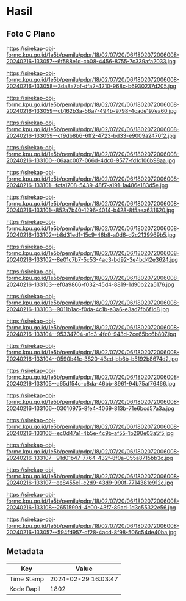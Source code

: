 # Hasil

## Foto C Plano

https://sirekap-obj-formc.kpu.go.id/1e5b/pemilu/pdpr/18/02/07/20/06/1802072006008-20240216-133057--6f588e1d-cb08-4456-8755-7c339afa2033.jpg

https://sirekap-obj-formc.kpu.go.id/1e5b/pemilu/pdpr/18/02/07/20/06/1802072006008-20240216-133058--3da8a7bf-dfa2-4210-968c-b6930237d205.jpg

https://sirekap-obj-formc.kpu.go.id/1e5b/pemilu/pdpr/18/02/07/20/06/1802072006008-20240216-133059--cb162b3a-56a7-494b-9798-4cade197ea60.jpg

https://sirekap-obj-formc.kpu.go.id/1e5b/pemilu/pdpr/18/02/07/20/06/1802072006008-20240216-133059--cf9db8b6-6ff2-4723-bd33-e9009a2470f2.jpg

https://sirekap-obj-formc.kpu.go.id/1e5b/pemilu/pdpr/18/02/07/20/06/1802072006008-20240216-133100--06aac007-066d-4dc0-9577-fd1c106b98aa.jpg

https://sirekap-obj-formc.kpu.go.id/1e5b/pemilu/pdpr/18/02/07/20/06/1802072006008-20240216-133101--fcfa1708-5439-48f7-a191-1a486e183d5e.jpg

https://sirekap-obj-formc.kpu.go.id/1e5b/pemilu/pdpr/18/02/07/20/06/1802072006008-20240216-133101--852a7b40-1296-4014-b428-8f5aea631620.jpg

https://sirekap-obj-formc.kpu.go.id/1e5b/pemilu/pdpr/18/02/07/20/06/1802072006008-20240216-133102--b8d31ed1-15c9-46b8-a0d6-d2c2139969b5.jpg

https://sirekap-obj-formc.kpu.go.id/1e5b/pemilu/pdpr/18/02/07/20/06/1802072006008-20240216-133102--8e01c7b7-5c53-4ac3-bd92-3e4bd42e3624.jpg

https://sirekap-obj-formc.kpu.go.id/1e5b/pemilu/pdpr/18/02/07/20/06/1802072006008-20240216-133103--ef0a9866-f032-45d4-8819-1d90b22a5176.jpg

https://sirekap-obj-formc.kpu.go.id/1e5b/pemilu/pdpr/18/02/07/20/06/1802072006008-20240216-133103--9011b1ac-f0da-4c1b-a3a6-e3ad7fb6f1d8.jpg

https://sirekap-obj-formc.kpu.go.id/1e5b/pemilu/pdpr/18/02/07/20/06/1802072006008-20240216-133104--95334704-a1c3-4fc0-943d-2ce65bc6b807.jpg

https://sirekap-obj-formc.kpu.go.id/1e5b/pemilu/pdpr/18/02/07/20/06/1802072006008-20240216-133104--0590b41c-3820-43ed-bb6b-b5192b8674d2.jpg

https://sirekap-obj-formc.kpu.go.id/1e5b/pemilu/pdpr/18/02/07/20/06/1802072006008-20240216-133105--a65df54c-c8da-46bb-8961-94b75af76466.jpg

https://sirekap-obj-formc.kpu.go.id/1e5b/pemilu/pdpr/18/02/07/20/06/1802072006008-20240216-133106--03010975-8fe4-4069-813b-71e6bcd57a3a.jpg

https://sirekap-obj-formc.kpu.go.id/1e5b/pemilu/pdpr/18/02/07/20/06/1802072006008-20240216-133106--ec0d47a1-4b5e-4c9b-af55-1b290e03a5f5.jpg

https://sirekap-obj-formc.kpu.go.id/1e5b/pemilu/pdpr/18/02/07/20/06/1802072006008-20240216-133107--91d01b47-7764-432f-8f0a-055a8715bb3c.jpg

https://sirekap-obj-formc.kpu.go.id/1e5b/pemilu/pdpr/18/02/07/20/06/1802072006008-20240216-133107--ee8455e1-c2d9-43d9-990f-7714381e912c.jpg

https://sirekap-obj-formc.kpu.go.id/1e5b/pemilu/pdpr/18/02/07/20/06/1802072006008-20240216-133108--2651599d-4e00-43f7-89ad-1d3c55322e56.jpg

https://sirekap-obj-formc.kpu.go.id/1e5b/pemilu/pdpr/18/02/07/20/06/1802072006008-20240216-133057--594fd957-df28-4acd-8f98-506c54de40ba.jpg


## Metadata

| Key        | Value               |
| ---------- | ------------------- |
| Time Stamp | 2024-02-29 16:03:47 |
| Kode Dapil | 1802                |



